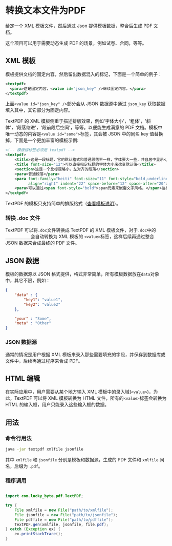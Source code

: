 # 转换文本文件为PDF

给定一个 XML 模板文件，然后通过 Json 提供模板数据，整合后生成 PDF 文档。

这个项目可以用于需要动态生成 PDF 的场景，例如试卷、合同，等等。

## XML 模板

模板提供文档的固定内容，然后留出数据混入的标记，下面是一个简单的例子：

```xml
<textpdf>
  <para>这是固定内容，<value id="json_key" />继续固定内容。</para>
</textpdf>
```

上面`<value id="json_key" />`部分会从 JSON 数据源中通过 `json_key` 获取数据填入其中，其它部分为固定内容。

TextPDF 的 XML 模板侧重于描述排版效果，例如'字体大小'，'粗体'，'斜体'，'段落缩进'，'段前段后空间'，等等。以便能生成满意的 PDF 文档。模板中唯一动态的内容是`<value id="some">`标签，其会被 JSON 中的同名 key 值替换掉，下面是一个更加丰富的模板示例:

```xml
<!-- 模板根标签必须是 textpdf -->
<textpdf>
    <title>这是一段标题，它的默认格式和普通段落不一样，字体要大一些，并且居中显示</title>
    <title font-size="12">可以直接指定标题的字体大小来改变默认值</title>
    <section>这是一个比标题略小，左对齐的段落</section>
    <para>普通段落</para>
    <para font-family="heiti" font-size="11" font-style="bold,underline,italic"
          align="right" indent="22" space-before="12" space-after="20">这个段落定义了许多格式</para>
    <para>可以通过<span font-style="bold">span元素来嵌套文字风格，</span>这样可以在一个段落中出现多种风格。</para>
</textpdf>
```
TextPDF 的模板只支持简单的排版格式（[查看模板说明](http://git.oschina.net/lucky-byte/textpdf/wikis/Template)）。

### 转换 .doc 文件

TextPDF 可以将`.doc`文件转换成 TextPDF 的 XML 模板文件，对于`.doc`中的`___________`会自动转换为 XML 模板的 `<value>`标签，这样后续再通过整合 JSON 数据来合成最终的 PDF 文件。

## JSON 数据

模板的数据源以 JSON 格式提供，格式非常简单，所有模板数据放在`data`对象中，其它不限，例如：

```json
{
    "data" : {
        "key1": "value1",
        "key2": "value2"
    },

    "your" : "Some",
    "meta" : "Other"
}
```

### JSON 数据源

通常的情况是用户根据 XML 模板来录入那些需要填充的字段，并保存到数据库或文件中，后续再通过程序来合成 PDF。

## HTML 编辑

在实际应用中，用户需要从某个地方输入 XML 模板中的录入域(`<value>`)，为此，TextPDF 可以将 XML 模板转换为 HTML 文件，所有的`<value>`标签会转换为 HTML 的输入框，用户只能录入这些输入框的数据。

## 用法

### 命令行用法

```sh
java -jar textpdf xmlfile jsonfile
```

其中 `xmlfile` 和 `jsonfile` 分别是模板和数据源，生成的 PDF 文件和 `xmlfile` 同名，后缀为 `.pdf`。

### 程序调用

```java

import com.lucky_byte.pdf.TextPDF;

try {
    File xmlfile = new File("path/to/xmlfile");
    File jsonfile = new File("path/to/jsonfile");
    File pdffile = new File("path/to/pdffile");
    TextPDF.gen(xmlfile, jsonfile, file.pdf);
} catch (Exception ex) {
    ex.printStackTrace();
}
```